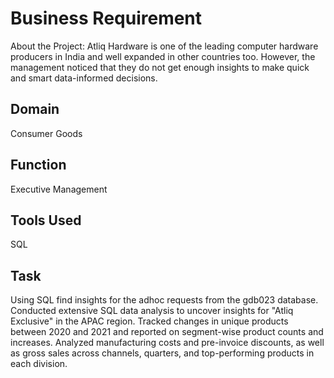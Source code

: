 # Business Requirement

About the Project: Atliq Hardware is one of the leading computer hardware producers in India and well expanded in other countries too. However, the management noticed that they do not get enough insights to make quick and smart data-informed decisions.


## Domain
Consumer Goods 
## Function
Executive Management 
## Tools Used
SQL
## Task
Using SQL find insights for the adhoc requests from the gdb023 database.
Conducted extensive SQL data analysis to uncover insights for "Atliq Exclusive" in the APAC region.
Tracked changes in unique products between 2020 and 2021 and reported on segment-wise product counts and increases.
Analyzed manufacturing costs and pre-invoice discounts, as well as gross sales across channels, quarters, and top-performing products in each division.
